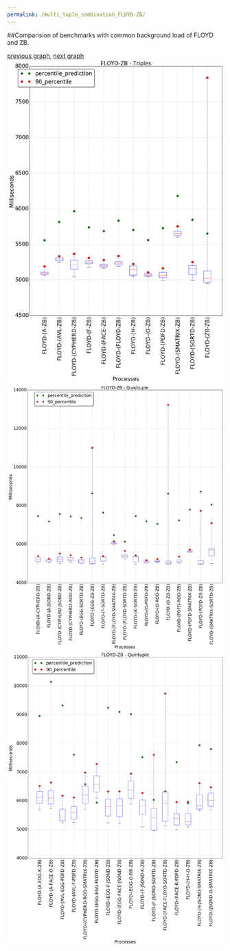 ```yaml
---
permalink: /multi_tuple_combination_FLOYD-ZB/
---
```


##Comparision of benchmarks with common background load of FLOYD and ZB.

[previous graph](../multi_tuple_combination_FLOYD-SORTD/), [next graph](../multi_tuple_combination_H-AVL/)
![graph figure](./images/triple/FLOYD/FLOYD-ZB_box.png)![graph figure](./images/quadruple/FLOYD/FLOYD-ZB_box.png)![graph figure](./images/quintuple/FLOYD/FLOYD-ZB_box.png)